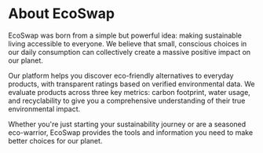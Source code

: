 # About EcoSwap
EcoSwap was born from a simple but powerful idea: making sustainable living accessible to everyone. We believe that small, conscious choices in our daily consumption can collectively create a massive positive impact on our planet.

Our platform helps you discover eco-friendly alternatives to everyday products, with transparent ratings based on verified environmental data. We evaluate products across three key metrics: carbon footprint, water usage, and recyclability to give you a comprehensive understanding of their true environmental impact.

Whether you're just starting your sustainability journey or are a seasoned eco-warrior, EcoSwap provides the tools and information you need to make better choices for our planet.
